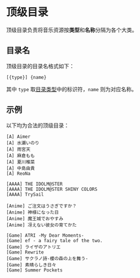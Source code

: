 # 顶级目录

顶级目录负责将音乐资源按**类型**和**名称**分隔为各个大类。

## 目录名

顶级目录的目录名格式如下：

```
[{type}] {name}
```

其中 `type` 取[目录类型][directory-type]中的标识符，`name` 则为对应名称。

[directory-type]: ./08.zzzz.01.directory-type.md

## 示例

以下均为合法的顶级目录：

```
[A] Aimer
[A] 水瀬いのり
[A] 雨宮天
[A] 麻倉もも
[A] 夏川椎菜
[A] 中島由貴
[A] ReoNa
 
[AAAA] THE IDOLM@STER
[AAAA] THE IDOLM@STER SHINY COLORS
[AAAA] TrySail
 
[Anime] ご注文はうさぎですか？
[Anime] 神様になった日
[Anime] 魔王城でおやすみ
[Anime] 冴えない彼女の育てかた
 
[Game] ATRI -My Dear Moments-
[Game] ef - a fairy tale of the two.
[Game] ライザのアトリエ
[Game] Rewrite
[Game] サクラノ詩-櫻の森の上を舞う-
[Game] 素晴らしき日々
[Game] Summer Pockets
```
